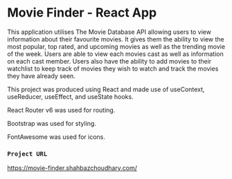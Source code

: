 # Movie Finder - React App

This application utilises The Movie Database API allowing users to view information about their favourite movies. It gives them the ability to view the most popular, top rated, and upcoming movies as well as the trending movie of the week. Users are able to view each movies cast as well as information on each cast member. Users also have the ability to add movies to their watchlist to keep track of movies they wish to watch and track the movies they have already seen.

This project was produced using React and made use of useContext, useReducer, useEffect, and useState hooks.

React Router v6 was used for routing.

Bootstrap was used for styling.

FontAwesome was used for icons.

### `Project URL`

https://movie-finder.shahbazchoudhary.com/
